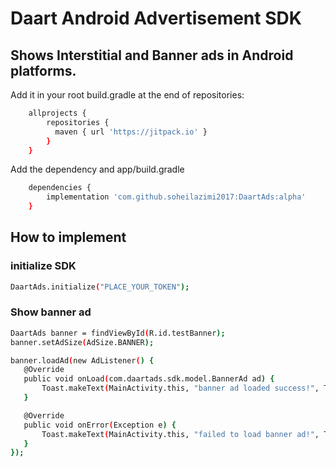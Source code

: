 # Daart Android Advertisement SDK
## Shows Interstitial and Banner ads in Android platforms.

Add it in your root build.gradle at the end of repositories:
```sh
    allprojects {
        repositories {
          maven { url 'https://jitpack.io' }
        }
    }
```

Add the dependency and app/build.gradle
```sh
    dependencies {
        implementation 'com.github.soheilazimi2017:DaartAds:alpha'
    }
```
## How to implement

### initialize SDK
```sh
DaartAds.initialize("PLACE_YOUR_TOKEN");
```

### Show banner ad
```sh
DaartAds banner = findViewById(R.id.testBanner);
banner.setAdSize(AdSize.BANNER);

banner.loadAd(new AdListener() {
   @Override
   public void onLoad(com.daartads.sdk.model.BannerAd ad) {
       Toast.makeText(MainActivity.this, "banner ad loaded success!", Toast.LENGTH_SHORT).show();
   }

   @Override
   public void onError(Exception e) {
       Toast.makeText(MainActivity.this, "failed to load banner ad!", Toast.LENGTH_SHORT).show();
   }
});
```
